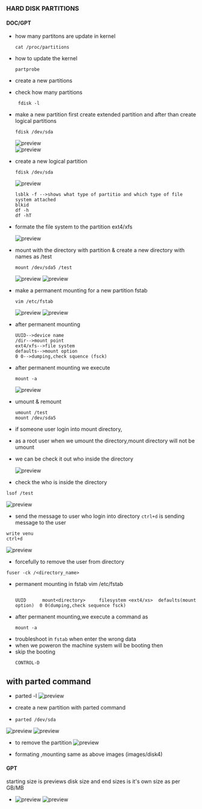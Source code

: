 ### HARD DISK PARTITIONS

#### DOC/GPT

* how many partitons are update in kernel 
  ```
  cat /proc/partitions
  ```

* how to update the kernel

  ```
  partprobe
  ```

* create a new partitions 

* check how many partitions 
  ```
   fdisk -l
   ```

* make a new partition first create extended partition  and after than create logical partitions 

  ```
  fdisk /dev/sda
  ```
  ![preview](images/disk1.PNG)  
  ![preview](images/disk2.PNG)

* create a new logical partition 

  ```
  fdisk /dev/sda
  ```
  ![preview](images/disk3.PNG)
  ```
  lsblk -f -->shows what type of partitio and which type of file system attached
  blkid
  df -h
  df -hT
  ```
* formate the file system to the partition ext4/xfs

  ![preview](images/disk4.PNG)

* mount with the directory with partition & create a new directory with names as /test

  ```
  mount /dev/sda5 /test
  ```
  ![preview](images/disk5.PNG)
  ![preview](images/disk6.PNG) 

* make a permanent mounting for a new partition fstab

  ```
  vim /etc/fstab
  ```
  ![preview](images/disk7.PNG)
  ![preview](images/disk8.PNG)
* after permanent mounting  

  ```
  UUID-->device name
  /dir-->mount point
  ext4/xfs-->file system
  defaults-->mount option
  0 0-->dumping,check squence (fsck)
  ```
* after permanent mounting we execute  
  ```
  mount -a
  ```
  ![preview](images/disk9.PNG)

* umount & remount
  ```
  umount /test
  mount /dev/sda5
  ```

* if someone user login into mount directory,
* as a root user when we umount the directory,mount directory will not be umount
* we can be check it out who inside the directory

  ![preview](images/disk10.PNG)

* check the who is inside the directory 

 ```
 lsof /test
 ```
 ![preview](images/disk12.PNG)

* send the message to user who login into directory `ctrl+d` is sending message to the user

 ```
 write venu
 ctrl+d
 ```
 ![preview](images/disk11.PNG)

* forcefully to remove the user from directory
 ```
 fuser -ck /<directory_name>
 ```
* permanent mounting in fstab
  vim /etc/fstab
  ```
 
  UUID      mount<directory>     filesystem <ext4/xs>  defaults(mount option)  0 0(dumping,check sequence fsck)

  ```
* after permanent mounting,we execute a command as 
  ```
  mount -a
  ```
* troubleshoot in `fstab` when enter the wrong data 
* when we poweron the machine system will be booting then
* skip the booting 
  ```
  CONTROL-D
  ```
## with parted command 

*  parted -l 
   ![preview](images/disk13.PNG)

* create a new partition with parted command

*  ```
   parted /dev/sda
   ```   
  ![preview](images/disk14.PNG)
  ![preview](images/disk15.PNG)

* to remove the partition 
  ![preview](images/disk16.PNG)

* formating ,mounting same as above images (images/disk4)

####  GPT

  starting size is previews disk size and end  sizes is it's own  size as per GB/MB
*  ![preview](images/disk17.PNG)
   ![preview](images/disk18.PNG)



   
  






  
  
